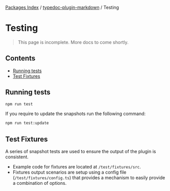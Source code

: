 [Packages Index](../../README.md) / [typedoc-plugin-markdown](../README.md) / Testing

# Testing

> This page is incomplete. More docs to come shortly.

## Contents

* [Running tests](#running-tests)
* [Test Fixtures](#test-fixtures)

## Running tests

```bash
npm run test
```

If you require to update the snapshots run the following command:

```bash
npm run test:update
```

## Test Fixtures

A series of snapshot tests are used to ensure the output of the plugin is consistent.

* Example code for fixtures are located at `/test/fixtures/src`.
* Fixtures output scenarios are setup using a config file (`/test/fixtures/config.ts`) that provides a mechanism to easily provide a combination of options.
